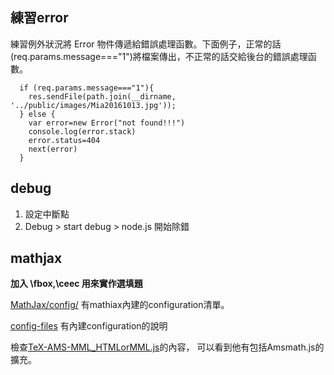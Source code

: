 ## 練習error

練習例外狀況將 Error 物件傳遞給錯誤處理函數。下面例子，正常的話(req.params.message==="1")將檔案傳出，不正常的話交給後台的錯誤處理函數。
```
  if (req.params.message==="1"){
    res.sendFile(path.join(__dirname, '../public/images/Mia20161013.jpg'));
  } else {
    var error=new Error("not found!!!")
    console.log(error.stack)
    error.status=404
    next(error)
  }

```

## debug

1. 設定中斷點
2. Debug > start debug > node.js 開始除錯

## mathjax

**加入 \fbox,\ceec 用來實作選填題**

[MathJax/config/](https://github.com/mathjax/MathJax/tree/master/config) 有mathiax內建的configuration清單。

[config-files](http://docs.mathjax.org/en/latest/config-files.html) 有內建configuration的說明

檢查[TeX-AMS-MML_HTMLorMML.js](https://github.com/mathjax/MathJax/blob/master/config/TeX-AMS-MML_HTMLorMML.js)的內容，
可以看到他有包括Amsmath.js的擴充。